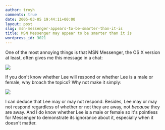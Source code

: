 ```yaml
---
author: troyh
comments: true
date: 2005-03-05 19:44:11+00:00
layout: post
slug: msn-messenger-appears-to-be-smarter-than-it-is
title: MSN Messenger may appear to be smarter than it is
wordpress_id: 3021
---
```


One of the most annoying things is that MSN Messenger, the OS X version at least, often gives me this message in a chat:

![](http://troyandgay.com/pix/dumbmsg.gif)

If you don't know whether Lee will respond or whether Lee is a male or female, why broach the topics? Why not make it simply:

![](http://troyandgay.com/pix/notdumbmsg.gif)

I can deduce that Lee may or may not respond. Besides, Lee may or may not respond regardless of whether or not they are away, not _because_ they are away. And I do know whether Lee is a male or female so it's pointless for Messenger to demonstrate its ignorance about it, especially when it doesn't matter.

